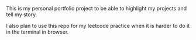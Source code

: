 This is my personal portfolio project to be able to highlight my projects and tell my story. 

I also plan to use this repo for my leetcode practice when it is harder to do it in the terminal in browser. 



